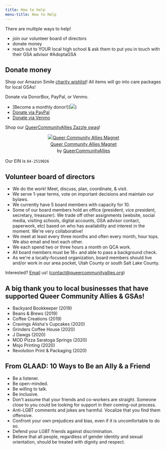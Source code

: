 ```yaml
---
title: How to help
menu-title: How to Help
--- 
```


There are multiple ways to help! 
 
 - join our volunteer board of directors
 - donate money 
 - reach out to YOUR local high school & ask them to put you in touch with their GSA advisor #AdoptaGSA 
  
## Donate money

Shop our Amazon Smile [charity wishlist](https://smile.amazon.com/hz/charitylist/ls/MX3B3PFF8BI8/ref=smi_ext_lnk_lcl_cl)! All items will go into care packages for local GSAs!

Donate via DonorBox, PayPal, or Venmo. 

- [Become a monthly donor!](<a target="_blank" href="https://donorbox.org/queer-community-allies-donations"><img src="https://d1iczxrky3cnb2.cloudfront.net/button-medium-blue.png" /></a>)
- [Donate via PayPal](/donate/paypal)
- [Donate via Venmo](/donate/venmo)

Shop our [QueerCommunityAllies Zazzle swag](https://www.zazzle.com/store/queercommunityallies)! 
 <div style="text-align:center;line-height:150%"> <a href="https://www.zazzle.com/queer_community_allies_magnet-147139367031313633" rel="nofollow" > <img src="https://rlv.zcache.com/queer_community_allies_magnet-r4220f856035e47ba858d0cf2f53997bf_x7js9_8byvr_1024.jpg?max_dim=325" alt="Queer Community Allies Magnet" style="border:0;" /> </a> <br /> <a href="https://www.zazzle.com/queer_community_allies_magnet-147139367031313633" rel="nofollow" >Queer Community Allies Magnet</a> <br />by <a href="https://www.zazzle.com/store/queercommunityallies" rel="nofollow">QueerCommunityAllies</a> </div>

Our EIN is `84-2519026`

## Volunteer board of directors 

- We do the work! Meet, discuss, plan, coordinate, & visit. 
- We serve 1-year terms, vote on important decisions and maintain our bylaws. 
- We currently have 5 board members with capacity for 10. 
- Some of our board members hold an office (president, vice president, secretary, treasurer). We trade off other assignments (website, social media, visiting schools, digital accounts, GSA advisor contact, paperwork, etc) based on who has availability and interest in the moment. We're very collaborative! 
- We meet at least every three months and often every month, hour tops. We also email and text each other. 
- We each spend two or three hours a month on QCA work. 
- All board members must be 18+ and able to pass a background check.
- As we're a locally-focused organization, board members should live and/or work in our area pocket, Utah County or south Salt Lake County.  
 
Interested? [Email](mailto:contact@queercommunityallies.org) us! (contact@queercommunityallies.org)


## A big thank you to local businesses that have supported Queer Community Allies & GSAs! 

- Backyard Bookkeeper (2019)
- Beans & Brews (2019)
- Coffee Creations (2019)
- Cravings Alisha's Cupcakes (2020)
- Grinders Coffee House (2020) 
- J Dawgs (2020)
- MOD Pizza Saratoga Springs (2020)
- Mojo Printing (2020)
- Revolution Print & Packaging (2020) 

## From GLAAD: 10 Ways to Be an Ally & a Friend

- Be a listener.
- Be open-minded.
- Be willing to talk.
- Be inclusive.
- Don't assume that your friends and co-workers are straight. Someone close to you could be looking for support in their coming-out process. 
- Anti-LGBT comments and jokes are harmful. Vocalize that you find them offensive.
- Confront your own prejudices and bias, even if it is uncomfortable to do so.
- Defend your LGBT friends against discrimination.
- Believe that all people, regardless of gender identity and sexual orientation, should be treated with dignity and respect.


